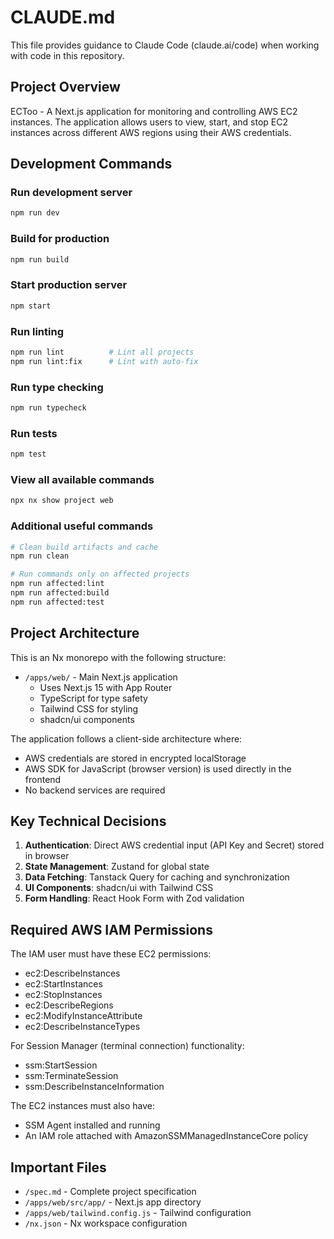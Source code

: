 # CLAUDE.md

This file provides guidance to Claude Code (claude.ai/code) when working with code in this repository.

## Project Overview

ECToo - A Next.js application for monitoring and controlling AWS EC2 instances. The application allows users to view, start, and stop EC2 instances across different AWS regions using their AWS credentials.

## Development Commands

### Run development server
```bash
npm run dev
```

### Build for production
```bash
npm run build
```

### Start production server
```bash
npm start
```

### Run linting
```bash
npm run lint          # Lint all projects
npm run lint:fix      # Lint with auto-fix
```

### Run type checking
```bash
npm run typecheck
```

### Run tests
```bash
npm test
```

### View all available commands
```bash
npx nx show project web
```

### Additional useful commands
```bash
# Clean build artifacts and cache
npm run clean

# Run commands only on affected projects
npm run affected:lint
npm run affected:build
npm run affected:test
```

## Project Architecture

This is an Nx monorepo with the following structure:

- `/apps/web/` - Main Next.js application
  - Uses Next.js 15 with App Router
  - TypeScript for type safety
  - Tailwind CSS for styling
  - shadcn/ui components

The application follows a client-side architecture where:
- AWS credentials are stored in encrypted localStorage
- AWS SDK for JavaScript (browser version) is used directly in the frontend
- No backend services are required

## Key Technical Decisions

1. **Authentication**: Direct AWS credential input (API Key and Secret) stored in browser
2. **State Management**: Zustand for global state
3. **Data Fetching**: Tanstack Query for caching and synchronization
4. **UI Components**: shadcn/ui with Tailwind CSS
5. **Form Handling**: React Hook Form with Zod validation

## Required AWS IAM Permissions

The IAM user must have these EC2 permissions:
- ec2:DescribeInstances
- ec2:StartInstances
- ec2:StopInstances
- ec2:DescribeRegions
- ec2:ModifyInstanceAttribute
- ec2:DescribeInstanceTypes

For Session Manager (terminal connection) functionality:
- ssm:StartSession
- ssm:TerminateSession
- ssm:DescribeInstanceInformation

The EC2 instances must also have:
- SSM Agent installed and running
- An IAM role attached with AmazonSSMManagedInstanceCore policy

## Important Files

- `/spec.md` - Complete project specification
- `/apps/web/src/app/` - Next.js app directory
- `/apps/web/tailwind.config.js` - Tailwind configuration
- `/nx.json` - Nx workspace configuration